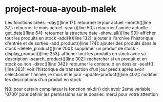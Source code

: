 # project-roua-ayoub-malek


Les fonctions créés:
-day()[line 17]: retourner le jour actuel 
-month()[line 37]: retourner le mois actuel
-year()[line 50]: retourner l'année actuelle
-get_date()[line 64]: retourner la structure date
-show_all()[line 99]: afficher tout les produits en stock
-addH()[line 132]: ajouter a l'archive l'historique d'entrée et de sorties 
-add_product()[line 174]: ajouter des produits dans le stock
-delete_product()[line 200]: supprimer un produit de stock
-display_product()[line 253]: afficher tout les produits en stock avec sa description 
-search_product()[line 302]: rechercher si un produit et en stock ou non
-direc()[line 342]: retourner le contenu d'un dossier 
-seeH()[line 363]: voir l'historique de transaction d'un jour precis aprés avoir selectionner l'année, le mois et le jour
-update-product()[line 402]: modifier les descriptions d'un produit en stock

NB: pour certain compilateur la fonction mkdir() doit avoir 2éme variable '0700' pour definir les permissions sur le dossier.
merci pour votre attention
